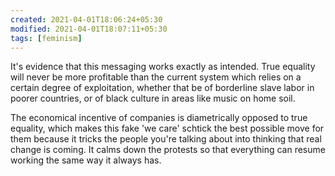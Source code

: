 ```yaml
---
created: 2021-04-01T18:06:24+05:30
modified: 2021-04-01T18:07:11+05:30
tags: [feminism]
---
```


 It's evidence that this messaging works exactly as intended. True equality will never be more profitable than the current system which relies on a certain degree of exploitation, whether that be of borderline slave labor in poorer countries, or of black culture in areas like music on home soil. 

The economical incentive of companies is diametrically opposed to true equality, which makes this fake 'we care' schtick the best possible move for them because it tricks the people you're talking about into thinking that real change is coming. It calms down the protests so that everything can resume working the same way it always has. 
